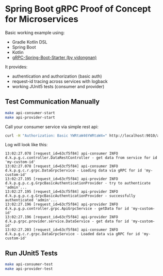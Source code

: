 # Spring Boot gRPC Proof of Concept for Microservices

Basic working example using:
* Gradle Kotlin DSL
* Spring Boot
* Kotlin
* [gRPC-Spring-Boot-Starter (by yidongnan)](https://yidongnan.github.io/grpc-spring-boot-starter/en)

It provides:
* authentication and authorization (basic auth)
* request-id tracing across services with logback
* working JUnit5 tests (consumer and provider)

## Test Communication Manually
```bash
make api-consumer-start
make api-provider-start
```

Call your consumer service via simple rest api:
```bash
curl -H "Authorization: Basic YWRtaW46YWRtaW4=" http://localhost:9010/api/v1/data/my-custom-id
```

Log will look like this:
```
13:02:27.078 [request_id=63cf5f84] api-consumer INFO  d.k.p.g.c.controller.DataRestController - get data from service for id 'my-custom-id'
13:02:27.078 [request_id=63cf5f84] api-consumer INFO  d.k.p.g.c.r.grpc.DataGrpcService - Loading data via gRPC for id 'my-custom-id'
13:02:27.195 [request_id=63cf5f84] api-provider INFO  d.k.p.g.p.c.g.GrpcBasicAuthenticationProvider - try to authenticate 'admin'...
13:02:27.195 [request_id=63cf5f84] api-provider INFO  d.k.p.g.p.c.g.GrpcBasicAuthenticationProvider - successfully authenticated 'admin'...
13:02:27.196 [request_id=63cf5f84] api-provider INFO  d.k.p.g.p.controller.grpc.ApiGrpcService - getData for id 'my-custom-id'
13:02:27.196 [request_id=63cf5f84] api-provider INFO  d.k.p.grpc.provider.service.DataService - get data for id 'my-custom-id'
13:02:27.203 [request_id=63cf5f84] api-consumer INFO  d.k.p.g.c.r.grpc.DataGrpcService - Loaded data via gRPC for id 'my-custom-id'
```

## Run JUnit5 Tests

```bash
make api-consumer-test
make api-provider-test
```